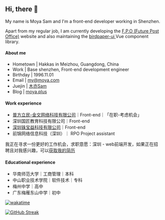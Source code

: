 <h2>Hi, there 👋</h2>
My name is Moya Sam and I'm a front-end developer working in Shenzhen.

Apart from my regular job, I am currently developing the [F.P.O (Future Post Office)](https://fpo.email) website and also maintaining the [birdpaper-ui ](https://github.com/birdpaper-team/birdpaper-ui)Vue component library. 

#### About me

- Hometown | Hakkas in Meizhou, Guangdong, China
- Work | Base shenzhen, Front-end development engineer
- Birthday | 1996.11.01
- Email | my@moya.com
- Juejin | [木亦Sam](https://juejin.cn/user/2524134427070071)
- Blog | [moya.plus](https://www.moya.plus)

#### Work experience

- [普方立民-金文网络科技有限公司](https://www.pflm.cn/)｜Front-end｜「在职-考虑机会」
- 深圳国匠教育科技有限公司｜Front-end
- [深圳铢宝益科技有限公司](https://www.zhubaoe.cn/)｜Front-end
- 前锦网络信息科技（深圳）｜ RPO Project assistant

我正在寻求一份更好的工作机会，求职意愿：深圳 - web前端开发，如果正在招聘且对我感兴趣，可以[获取我的简历](https://birdpaper.feishu.cn/share/base/form/shrcnqP5qEs9pzdfD4rbMkAZZAe)

#### Educational experience

- 华南师范大学｜工商管理｜本科
- 中山职业技术学院｜软件技术｜专科
- 梅州中学｜高中
- 广东梅雁东山中学｜初中

[![wakatime](https://wakatime.com/badge/user/d70dabba-3bd7-4699-94fc-4f25e2acccbb.svg)](https://wakatime.com/@d70dabba-3bd7-4699-94fc-4f25e2acccbb)

[![GitHub Streak](https://streak-stats.demolab.com?user=liluanhui&date_format=n%2Fj%5B%2FY%5D)](https://git.io/streak-stats)
